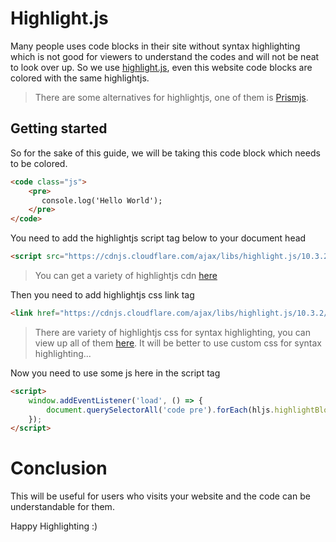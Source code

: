 # Highlight.js

Many people uses code blocks in their site without syntax highlighting which is not good for viewers to understand the codes and will not be neat to look over up. So we use [highlight.js](https://highlightjs.org/), even this website code blocks are colored with the same highlightjs.

> There are some alternatives for highlightjs, one of them is [Prismjs](https://prismjs.com/).

## Getting started

So for the sake of this guide, we will be taking this code block which needs to be colored.

```html
<code class="js">
    <pre>
       console.log('Hello World');
    </pre>
</code>
```

You need to add the highlightjs script tag below to your document head

```html
<script src="https://cdnjs.cloudflare.com/ajax/libs/highlight.js/10.3.2/highlight.min.js" integrity="sha512-8DnqlIcZT5O7kn55WxWs0PnFyhwCqVEnsDpyHqcadSNtP0eqae406JmIoo2cXT5A42jnlcCw013sdkmK3mEJcQ==" crossorigin="anonymous"></script>
```

> You can get a variety of highlightjs cdn [here](https://cdnjs.com/libraries/highlight.js/)

Then you need to add highlightjs css link tag

```html
<link href="https://cdnjs.cloudflare.com/ajax/libs/highlight.js/10.3.2/styles/default.min.css" rel="stylesheet"/>
```

> There are variety of highlightjs css for syntax highlighting, you can view up all of them [here](https://highlightjs.org/static/demo/). It will be better to use custom css for syntax highlighting...

Now you need to use some js here in the script tag

```html
<script>
    window.addEventListener('load', () => {
        document.querySelectorAll('code pre').forEach(hljs.highlightBlock); // This will highlight the element
    });
</script>
```

# Conclusion

This will be useful for users who visits your website and the code can be understandable for them.

Happy Highlighting :)